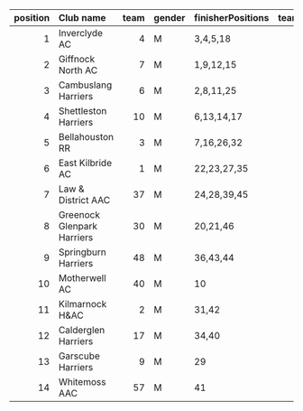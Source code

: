 |   position | Club name                  |   team | gender   | finisherPositions   |   teamPoints |   penaltyPoints |   totalPoints |   totalFinishers | Website                                    |
|-----------:|:---------------------------|-------:|:---------|:--------------------|-------------:|----------------:|--------------:|-----------------:|:-------------------------------------------|
|          1 | Inverclyde AC              |      4 | M        | 3,4,5,18            |           30 |               0 |            30 |                4 | https://www.inverclydeac.org/              |
|          2 | Giffnock North AC          |      7 | M        | 1,9,12,15           |           37 |               0 |            37 |                6 | https://www.giffnocknorth.co.uk/           |
|          3 | Cambuslang Harriers        |      6 | M        | 2,8,11,25           |           46 |               0 |            46 |                5 | https://cambuslangharriers.org/            |
|          4 | Shettleston Harriers       |     10 | M        | 6,13,14,17          |           50 |               0 |            50 |                5 | http://shettlestonharriers.org.uk/         |
|          5 | Bellahouston RR            |      3 | M        | 7,16,26,32          |           81 |               0 |            81 |                6 | https://www.bellahoustonroadrunners.co.uk/ |
|          6 | East Kilbride AC           |      1 | M        | 22,23,27,35         |          107 |               0 |           107 |                4 | http://www.ekac.org.uk/                    |
|          7 | Law & District AAC         |     37 | M        | 24,28,39,45         |          136 |               0 |           136 |                4 | http://www.lawaac.co.uk/                   |
|          8 | Greenock Glenpark Harriers |     30 | M        | 20,21,46            |           87 |              57 |           144 |                3 | https://greenockglenparkharriers.com/      |
|          9 | Springburn Harriers        |     48 | M        | 36,43,44            |          123 |              57 |           180 |                3 | https://www.springburnharriers.co.uk/      |
|         10 | Motherwell AC              |     40 | M        | 10                  |           10 |             171 |           181 |                1 | https://motherwellac.com/                  |
|         11 | Kilmarnock H&AC            |      2 | M        | 31,42               |           73 |             114 |           187 |                2 | http://www.kilmarnockharriers.com/         |
|         12 | Calderglen Harriers        |     17 | M        | 34,40               |           74 |             114 |           188 |                2 | http://www.calderglenharriers.org.uk/      |
|         13 | Garscube Harriers          |      9 | M        | 29                  |           29 |             171 |           200 |                1 | https://www.garscubeharriers.org.uk/       |
|         14 | Whitemoss AAC              |     57 | M        | 41                  |           41 |             171 |           212 |                1 | https://whitemossaac.co.uk/                |